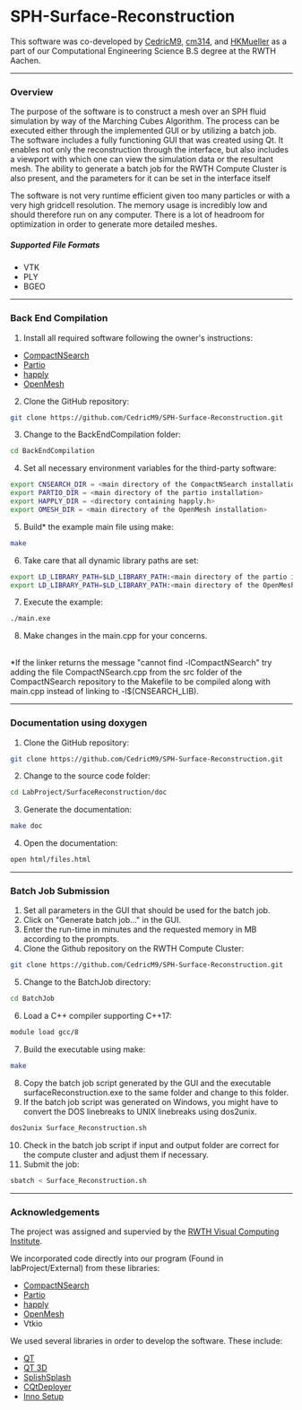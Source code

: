 # SPH-Surface-Reconstruction
This software was co-developed by [CedricM9](https://github.com/CedricM9), [cm314](https://github.com/cm314), and [HKMueller](https://github.com/HKMueller) as a part of our Computational Engineering Science B.S degree at the RWTH Aachen.

---
### Overview 
The purpose of the software is to construct a mesh over an SPH fluid simulation by way of the Marching Cubes Algorithm. The process can be executed either through the implemented GUI or by utilizing a batch job. 
The software includes a fully functioning GUI that was created using Qt. It enables not only the reconstruction through the interface, but also includes a viewport with which one can view the simulation data or the resultant mesh. The ability to generate a batch job for the RWTH Compute Cluster is also present, and the parameters for it can be set in the interface itself

The software is not very runtime efficient given too many particles or with a very high gridcell resolution. The memory usage is incredibly low and should therefore run on any computer. There is a lot of headroom for optimization in order to generate more detailed meshes.

##### Supported File Formats
- VTK
- PLY
- BGEO

---
### Back End Compilation
1. Install all required software following the owner's instructions:
- [CompactNSearch](https://github.com/InteractiveComputerGraphics/CompactNSearch)
- [Partio](https://github.com/wdas/partio)
- [happly](https://github.com/nmwsharp/happly)
- [OpenMesh](https://graphics.rwth-aachen.de:9000/OpenMesh/OpenMesh)
2. Clone the GitHub repository: 
```bash
git clone https://github.com/CedricM9/SPH-Surface-Reconstruction.git
```
3. Change to the BackEndCompilation folder: 
```bash
cd BackEndCompilation
```
4. Set all necessary environment variables for the third-party software:
```bash
export CNSEARCH_DIR = <main directory of the CompactNSearch installation>
export PARTIO_DIR = <main directory of the partio installation>
export HAPPLY_DIR = <directory containing happly.h>
export OMESH_DIR = <main directory of the OpenMesh installation>
```
5. Build* the example main file using make:
```bash
make
```
6. Take care that all dynamic library paths are set:
```bash
export LD_LIBRARY_PATH=$LD_LIBRARY_PATH:<main directory of the partio installation>/lib/:
export LD_LIBRARY_PATH=$LD_LIBRARY_PATH:<main directory of the OpenMesh installation>/lib/:
```
7. Execute the example: 
```bash
./main.exe
```
8. Make changes in the main.cpp for your concerns. <br>
<br>
*If the linker returns the message "cannot find -lCompactNSearch" try adding the file CompactNSearch.cpp from the src folder of the CompactNSearch repository to the Makefile to   be compiled along with main.cpp instead of linking to -l$(CNSEARCH_LIB).

---
### Documentation using doxygen
1. Clone the GitHub repository: 
```bash
git clone https://github.com/CedricM9/SPH-Surface-Reconstruction.git
```
2. Change to the source code folder: 
```bash
cd LabProject/SurfaceReconstruction/doc
```
3. Generate the documentation: 
```bash
make doc
```
4. Open the documentation: 
```bash
open html/files.html
```

---
### Batch Job Submission
1. Set all parameters in the GUI that should be used for the batch job.
2. Click on "Generate batch job..." in the GUI.
3. Enter the run-time in minutes and the requested memory in MB according to the prompts.
4. Clone the Github repository on the RWTH Compute Cluster: 
```bash
git clone https://github.com/CedricM9/SPH-Surface-Reconstruction.git
```
5. Change to the BatchJob directory: 
```bash
cd BatchJob
```
6. Load a C++ compiler supporting C++17:
```bash
module load gcc/8
```
7. Build the executable using make:
```bash
make
```
8. Copy the batch job script generated by the GUI and the executable surfaceReconstruction.exe to the same folder and change to this folder.
9. If the batch job script was generated on Windows, you might have to convert the DOS linebreaks to UNIX linebreaks using dos2unix.
```bash
dos2unix Surface_Reconstruction.sh
```
10. Check in the batch job script if input and output folder are correct for the compute cluster and adjust them if necessary.
11. Submit the job:
```bash
sbatch < Surface_Reconstruction.sh
```

---
### Acknowledgements
The project was assigned and supervied by the [RWTH Visual Computing Institute](https://github.com/VisualComputingInstitute). 

We incorporated code directly into our program (Found in labProject/External) from these libraries:
- [CompactNSearch](https://github.com/InteractiveComputerGraphics/CompactNSearch)
- [Partio](https://github.com/wdas/partio)
- [happly](https://github.com/nmwsharp/happly)
- [OpenMesh](https://graphics.rwth-aachen.de:9000/OpenMesh/OpenMesh)
- Vtkio

We used several libraries in order to develop the software. These include:
- [QT](https://github.com/qt/qt5)
- [QT 3D](https://github.com/qt/qt3d)
- [SplishSplash](https://github.com/InteractiveComputerGraphics/SPlisHSPlasH)
- [CQtDeployer](https://github.com/InteractiveComputerGraphics/SPlisHSPlasH)
- [Inno Setup](https://jrsoftware.org/isinfo.php)

